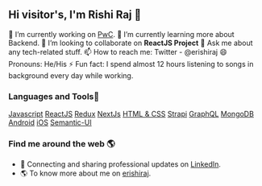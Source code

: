 ## Hi visitor's, I'm Rishi Raj 👋

🔭 I’m currently working on [PwC](https://www.pwc.com).
🌱 I’m currently learning more about Backend.
👯  I’m looking to collaborate on **ReactJS Project**
💬 Ask me about any tech-related stuff.
📫 How to reach me: Twitter - @erishiraj
😄 Pronouns: He/His
⚡ Fun fact: I spend almost 12 hours listening to songs in background every day while working.

### Languages and Tools🧰

[Javascript](https://developer.mozilla.org/en-US/docs/Web/JavaScript) [ReactJS](https://reactjs.org/docs/getting-started.html) [Redux](https://redux.js.org/introduction/getting-started) [NextJs](https://nextjs.org/docs) [HTML & CSS](https://developer.mozilla.org/en-US/docs/Web/HTML) [Strapi](https://strapi.io/documentation/developer-docs/latest/getting-started/introduction.html) [GraphQL](https://www.apollographql.com/docs/react) [MongoDB](https://docs.mongodb.com/manual/tutorial/getting-started/) [Android](https://developer.android.com/guide?hl=th) [iOS](https://swift.org/documentation) [Semantic-UI](https://react.semantic-ui.com)

### Find me around the web 🌎
- 💼  Connecting and sharing professional updates on [LinkedIn](https://www.linkedin.com/in/rishi-raj-b9ab44a1).
- 🌎  To know more about me on [erishiraj](https://www.erishiraj.com/).
